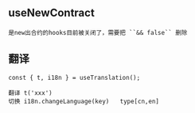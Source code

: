 ## useNewContract
    是new出合约的hooks目前被关闭了，需要把 ``&& false`` 删除
## 翻译
    const { t, i18n } = useTranslation();

    翻译 t('xxx')
    切换 i18n.changeLanguage(key)   type[cn,en]